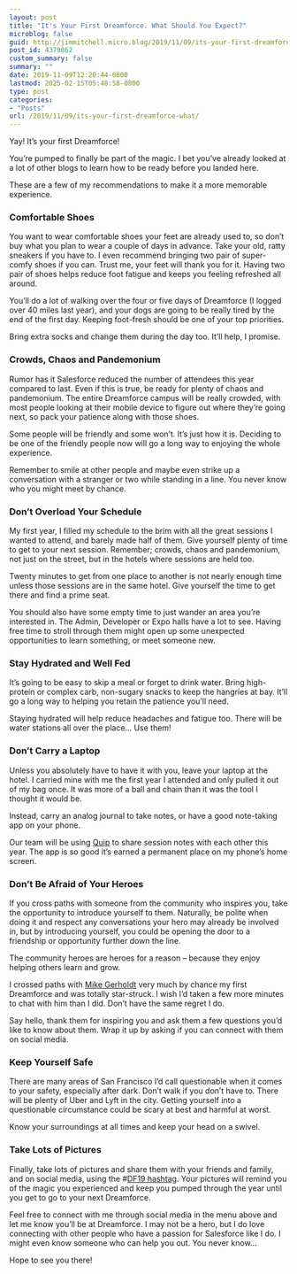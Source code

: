 ```yaml
---
layout: post
title: "It's Your First Dreamforce. What Should You Expect?"
microblog: false
guid: http://jimmitchell.micro.blog/2019/11/09/its-your-first-dreamforce-what/
post_id: 4379862
custom_summary: false
summary: ""
date: 2019-11-09T12:20:44-0800
lastmod: 2025-02-15T05:48:58-0800
type: post
categories:
- "Posts"
url: /2019/11/09/its-your-first-dreamforce-what/
---
```

<p>Yay! It’s your first Dreamforce!</p>

<p>You’re pumped to finally be part of the magic. I bet you’ve already looked at a lot of other blogs to learn how to be ready before you landed here.</p>

<p>These are a few of my recommendations to make it a more memorable experience.</p><!--more-->

<h3 id="comfortableshoes">Comfortable Shoes</h3>

<p>You want to wear comfortable shoes your feet are already used to, so don’t buy what you plan to wear a couple of days in advance. Take your old, ratty sneakers if you have to. I even recommend bringing two pair of super-comfy shoes if you can. Trust me, your feet will thank you for it. Having two pair of shoes helps reduce foot fatigue and keeps you feeling refreshed all around.</p>

<p>You’ll do a lot of walking over the four or five days of Dreamforce (I logged over 40 miles last year), and your dogs are going to be really tired by the end of the first day. Keeping foot-fresh should be one of your top priorities.</p>

<p>Bring extra socks and change them during the day too. It’ll help, I promise.</p>

<h3 id="crowdschaosandpandemonium">Crowds, Chaos and Pandemonium</h3>

<p>Rumor has it Salesforce reduced the number of attendees this year compared to last. Even if this is true, be ready for plenty of chaos and pandemonium. The entire Dreamforce campus will be really crowded, with most people looking at their mobile device to figure out where they’re going next, so pack your patience along with those shoes.</p>

<p>Some people will be friendly and some won’t. It’s just how it is. Deciding to be one of the friendly people now will go a long way to enjoying the whole experience.</p>

<p>Remember to smile at other people and maybe even strike up a conversation with a stranger or two while standing in a line. You never know who you might meet by chance.</p>

<h3 id="dontoverloadyourschedule">Don’t Overload Your Schedule</h3>

<p>My first year, I filled my schedule to the brim with all the great sessions I wanted to attend, and barely made half of them. Give yourself plenty of time to get to your next session. Remember; crowds, chaos and pandemonium, not just on the street, but in the hotels where sessions are held too.</p>

<p>Twenty minutes to get from one place to another is not nearly enough time unless those sessions are in the same hotel. Give yourself the time to get there and find a prime seat.</p>

<p>You should also have some empty time to just wander an area you’re interested in. The Admin, Developer or Expo halls have a lot to see. Having free time to stroll through them might open up some unexpected opportunities to learn something, or meet someone new.</p>

<h3 id="stayhydratedandwellfed">Stay Hydrated and Well Fed</h3>

<p>It’s going to be easy to skip a meal or forget to drink water. Bring high-protein or complex carb, non-sugary snacks to keep the hangries at bay. It’ll go a long way to helping you retain the patience you’ll need.</p>

<p>Staying hydrated will help reduce headaches and fatigue too. There will be water stations all over the place… Use them!</p>

<h3 id="dontcarryalaptop">Don’t Carry a Laptop</h3>

<p>Unless you absolutely have to have it with you, leave your laptop at the hotel. I carried mine with me the first year I attended and only pulled it out of my bag once. It was more of a ball and chain than it was the tool I thought it would be.</p>

<p>Instead, carry an analog journal to take notes, or have a good note-taking app on your phone.</p>

<p>Our team will be using <a href="https://quip.com">Quip</a> to share session notes with each other this year. The app is so good it’s earned a permanent place on my phone’s home screen.</p>

<h3 id="dontbeafraidofyourheroes">Don’t Be Afraid of Your Heroes</h3>

<p>If you cross paths with someone from the community who inspires you, take the opportunity to introduce yourself to them. Naturally, be polite when doing it and respect any conversations your hero may already be involved in, but by introducing yourself, you could be opening the door to a friendship or opportunity further down the line.</p>

<p>The community heroes are heroes for a reason – because they enjoy helping others learn and grow.</p>

<p>I crossed paths with <a href="https://twitter.com/MikeGerholdt">Mike Gerholdt</a> very much by chance my first Dreamforce and was totally star-struck. I wish I’d taken a few more minutes to chat with him than I did. Don’t have the same regret I do.</p>

<p>Say hello, thank them for inspiring you and ask them a few questions you’d like to know about them. Wrap it up by asking if you can connect with them on social media.</p>

<h3 id="keepyourselfsafe">Keep Yourself Safe</h3>

<p>There are many areas of San Francisco I’d call questionable when it comes to your safety, especially after dark. Don’t walk if you don’t have to. There will be plenty of Uber and Lyft in the city. Getting yourself into a questionable circumstance could be scary at best and harmful at worst.</p>

<p>Know your surroundings at all times and keep your head on a swivel.</p>

<h3 id="takelotsofpictures">Take Lots of Pictures</h3>

<p>Finally, take lots of pictures and share them with your friends and family, and on social media, using the #<a href="https://twitter.com/hashtag/DF19">DF19 hashtag</a>. Your pictures will remind you of the magic you experienced and keep you pumped through the year until you get to go to your next Dreamforce.</p>

<p>Feel free to connect with me through social media in the menu above and let me know you’ll be at Dreamforce. I may not be a hero, but I do love connecting with other people who have a passion for Salesforce like I do. I might even know someone who can help you out. You never know…</p>

<p>Hope to see you there!</p>
